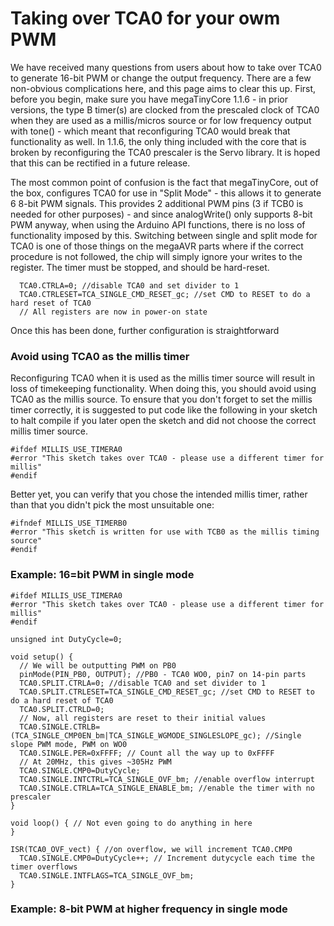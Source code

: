 # Taking over TCA0 for your owm PWM

We have received many questions from users about how to take over TCA0 to generate 16-bit PWM or change the output frequency. There are a few non-obvious complications here, and this page aims to clear this up. First, before you begin, make sure you have megaTinyCore 1.1.6 - in prior versions, the type B timer(s) are clocked from the prescaled clock of TCA0 when they are used as a millis/micros source or for low frequency output with tone() - which meant that reconfiguring TCA0 would break that functionality as well. In 1.1.6, the only thing included with the core that is broken by reconfiguring the TCA0 prescaler is the Servo library. It is hoped that this can be rectified in a future release.

The most common point of confusion is the fact that megaTinyCore, out of the box, configures TCA0 for use in "Split Mode" - this allows it to generate 6 8-bit PWM signals. This provides 2 additional PWM pins (3 if TCB0 is needed for other purposes) - and since analogWrite() only supports 8-bit PWM anyway, when using the Arduino API functions, there is no loss of functionality imposed by this. Switching between single and split mode for TCA0 is one of those things on the megaAVR parts where if the correct procedure is not followed, the chip will simply ignore your writes to the register. The timer must be stopped, and should be hard-reset. 

```
  TCA0.CTRLA=0; //disable TCA0 and set divider to 1
  TCA0.CTRLESET=TCA_SINGLE_CMD_RESET_gc; //set CMD to RESET to do a hard reset of TCA0
  // All registers are now in power-on state
```
Once this has been done, further configuration is straightforward

### Avoid using TCA0 as the millis timer
Reconfiguring TCA0 when it is used as the millis timer source will result in loss of timekeeping functionality. When doing this, you should avoid using TCA0 as the millis source. To ensure that you don't forget to set the millis timer correctly, it is suggested to put code like the following in your sketch to halt compile if you later open the sketch and did not choose the correct millis timer source.

```
#ifdef MILLIS_USE_TIMERA0
#error "This sketch takes over TCA0 - please use a different timer for millis"
#endif
```

Better yet, you can verify that you chose the intended millis timer, rather than that you didn't pick the most unsuitable one:

```
#ifndef MILLIS_USE_TIMERB0
#error "This sketch is written for use with TCB0 as the millis timing source"
#endif
```

### Example: 16=bit PWM in single mode

```
#ifdef MILLIS_USE_TIMERA0
#error "This sketch takes over TCA0 - please use a different timer for millis"
#endif

unsigned int DutyCycle=0;

void setup() {
  // We will be outputting PWM on PB0
  pinMode(PIN_PB0, OUTPUT); //PB0 - TCA0 WO0, pin7 on 14-pin parts
  TCA0.SPLIT.CTRLA=0; //disable TCA0 and set divider to 1
  TCA0.SPLIT.CTRLESET=TCA_SINGLE_CMD_RESET_gc; //set CMD to RESET to do a hard reset of TCA0
  TCA0.SPLIT.CTRLD=0;
  // Now, all registers are reset to their initial values
  TCA0.SINGLE.CTRLB=(TCA_SINGLE_CMP0EN_bm|TCA_SINGLE_WGMODE_SINGLESLOPE_gc); //Single slope PWM mode, PWM on WO0
  TCA0.SINGLE.PER=0xFFFF; // Count all the way up to 0xFFFF
  // At 20MHz, this gives ~305Hz PWM
  TCA0.SINGLE.CMP0=DutyCycle;
  TCA0.SINGLE.INTCTRL=TCA_SINGLE_OVF_bm; //enable overflow interrupt
  TCA0.SINGLE.CTRLA=TCA_SINGLE_ENABLE_bm; //enable the timer with no prescaler
}

void loop() { // Not even going to do anything in here
}

ISR(TCA0_OVF_vect) { //on overflow, we will increment TCA0.CMP0
  TCA0.SINGLE.CMP0=DutyCycle++; // Increment dutycycle each time the timer overflows
  TCA0.SINGLE.INTFLAGS=TCA_SINGLE_OVF_bm;
}
```


### Example: 8-bit PWM at higher frequency in single mode



